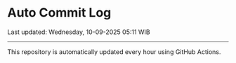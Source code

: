 # Auto Commit Log

Last updated: Wednesday, 10-09-2025 05:11 WIB

---

This repository is automatically updated every hour using GitHub Actions.

